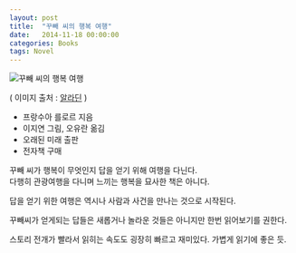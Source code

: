 ```yaml
---
layout: post
title:  "꾸빼 씨의 행복 여행"
date:   2014-11-18 00:00:00 
categories: Books
tags: Novel
---
```

![꾸빼 씨의 행복 여행](http://image.aladin.co.kr/product/50/80/cover/8995501448_2.jpg)

( 이미지 출처 : [알라딘](http://www.aladin.co.kr/shop/wproduct.aspx?ItemId=508047) )
 
  * 프랑수아 를로르 지음
  * 이지연 그림, 오유란 옮김
  * 오래된 미래 출판
  * 전자책 구매

꾸빼 씨가 행복이 무엇인지 답을 얻기 위해 여행을 다닌다.  
다행히 관광여행을 다니며 느끼는 행복을 묘사한 책은 아니다.

답을 얻기 위한 여행은 역시나 사람과 사건을 만나는 것으로 시작된다.  

<!--more-->

꾸빼씨가 얻게되는 답들은 새롭거나 놀라운 것들은 아니지만 한번 읽어보기를 권한다.

스토리 전개가 빨라서 읽히는 속도도 굉장히 빠르고 재미있다. 가볍게 읽기에 좋은 듯.
